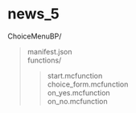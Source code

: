 # news_5
ChoiceMenuBP/
> manifest.json <br>
> functions/
>> start.mcfunction <br>
>> choice_form.mcfunction <br>
>> on_yes.mcfunction <br>
>> on_no.mcfunction <br>

